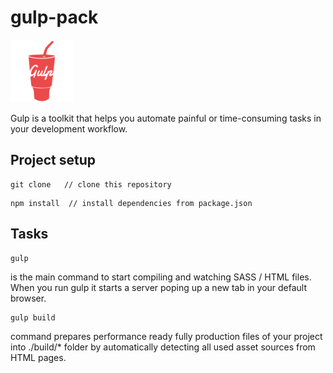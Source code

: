 # gulp-pack
 <a href="https://gulpjs.com" align="left">
    <img width="100" height="100" src="https://github.com/devicons/devicon/blob/master/icons/gulp/gulp-plain.svg">
 </a>

Gulp is a toolkit that helps you automate painful or time-consuming tasks in your development workflow.

## Project setup
```
git clone   // clone this repository
```
```
npm install  // install dependencies from package.json
```

## Tasks
```
gulp
```
is the main command to start compiling and watching SASS / HTML files. When you run gulp it starts a server poping up a new tab in your default browser.
```
gulp build
```
command prepares performance ready fully production files of your project into ./build/* folder by automatically detecting all used asset sources from HTML pages.
